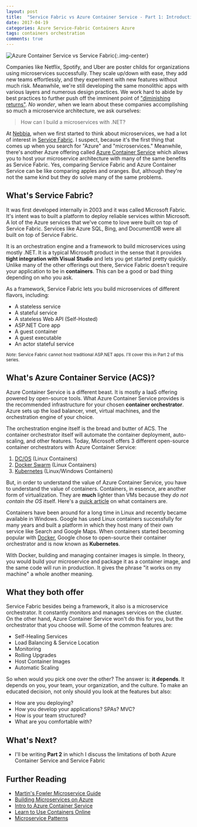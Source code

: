 ```yaml
---
layout: post
title:  "Service Fabric vs Azure Container Service - Part 1: Introduction"
date: 2017-04-19
categories: Azure Service-Fabric Containers Azure
tags: containers orchestration
comments: true
---
```


![Azure Container Service vs Service Fabric]({{site.baseurl}}/assets/ACS-vs-SF.png){:.img-center}

Companies like Netflix, Spotify, and Uber are poster childs for organizations using microservices successfully. They scale up/down with ease, they add new teams effortlessly, and they experiment with new features without much risk. Meanwhile, we're still developing the same monolithic apps with various layers and numerous design practices. We work hard to abide by best practices to further push off the imminent point of ["diminishing returns"](https://en.wikipedia.org/wiki/Diminishing_returns). _No wonder_, when we learn about these companies accomplishing so much a microservice architecture, we ask ourselves:

> How can I build a microservices with .NET? 

At [Nebbia](http://www.nebbiatech.com/), when we first started to think about microservices, we had a lot of interest in [Service Fabric](https://azure.microsoft.com/en-us/services/service-fabric/). I suspect, because it's the first thing that comes up when you search for "Azure" and "microservices." Meanwhile, there's another Azure offering called [Azure Container Service](https://docs.microsoft.com/en-us/azure/container-service/container-service-intro) which allows you to host your microservice architecture with many of the same benefits as Service Fabric. Yes, comparing Service Fabric and Azure Container Service can be like comparing apples and oranges. But, although they're not the same kind but they do solve many of the same problems. 

## What's Service Fabric?

It was first developed internally in 2003 and it was called Microsoft Fabric. It's intent was to built a platform to deploy reliable services within Microsoft. 
A lot of the Azure services that we've come to love were built on top of Service Fabric. Services like Azure SQL, Bing, and DocumentDB were all built on top of Service Fabric.

It is an orchestration engine and a framework to build microservices using mostly .NET. It is a typical Microsoft product in the sense that it provides **tight integration with Visual Studio** and lets you get started pretty quickly. Unlike many of the other offerings out there, Service Fabric doesn't require your application to be in **containers**. This can be a good or bad thing depending on who you ask. 

As a framework, Service Fabric lets you build microservices of different flavors, including:

- A stateless service
- A stateful service
- A stateless Web API (Self-Hosted)
- ASP.NET Core app
- A guest container
- A guest executable
- An actor stateful service

<small>_Note_: Service Fabric cannot host traditional ASP.NET apps. I'll cover this in Part 2 of this series.</small>

## What's Azure Container Service (ACS)?

Azure Container Service is a different beast. It is mostly a IaaS offering powered by open-source tools. What Azure Container Service provides is the recommended infrastructure for your chosen **container orchestrator**. Azure sets up the load balancer, vnet, virtual machines, and the orchestration engine of your choice. 

The orchestration engine itself is the bread and butter of ACS. The container orchestrator itself will automate the container deployment, auto-scaling, and other features. 
Today, Microsoft offers 3 different open-source container orchestrators with Azure Container Service: 

1. [DC/OS](https://dcos.io/) (Linux Containers)
2. [Docker Swarm](https://docs.docker.com/engine/swarm/) (Linux Containers)
3. [Kubernetes](https://kubernetes.io/) (Linux/Windows Containers)

But, in order to understand the value of Azure Container Service, you have to understand the value of containers. Containers, in essence, are another form of virtualization. They are **much** lighter than VMs because they _do not contain the OS_ itself. Here's a [quick article](https://www.sdxcentral.com/cloud/containers/definitions/what-is-docker-container-open-source-project/) on what containers are.

Containers have been around for a long time in Linux and recently became available in Windows. Google has used Linux containers successfully for many years and built a platform in which they host many of their own service like Search and Google Maps. When containers started becoming popular with [Docker](https://www.docker.com/), Google chose to open-source their container orchestrator and is now known as **Kubernetes**. 

With Docker, building and managing container images is simple. In theory, you would build your microservice and package it as a container image, and the same code will run in production. It gives the phrase "it works on my machine" a whole another meaning.


## What they both offer

Service Fabric besides being a framework, it also is a microservice orchestrator. It constantly monitors and manages services on the cluster.
On the other hand, Azure Container Service won't do this for you, but the orchestrator that you choose will. Some of the common features are:

- Self-Healing Services
- Load Balancing & Service Location
- Monitoring
- Rolling Upgrades
- Host Container Images
- Automatic Scaling

So when would you pick one over the other? The answer is: **it depends**. It depends on you, your team, your organization, and the culture. To make an educated decision, not only should you look at the features but also:

- How are you deploying?
- How you develop your applications? SPAs? MVC?
- How is your team structured? 
- What are you comfortable with?

## What's Next?

- I'll be writing **Part 2** in which I discuss the limitations of both Azure Container Service and Service Fabric

## Further Reading
- [Martin's Fowler Microservice Guide](https://martinfowler.com/microservices/#how)
- [Building Microservices on Azure](https://docs.microsoft.com/en-us/azure/service-fabric/service-fabric-overview-microservices)
- [Intro to Azure Container Service](https://docs.microsoft.com/en-us/azure/container-service/container-service-intro)
- [Learn to Use Containers Online](https://katacoda.com/)
- [Microservice Patterns](http://microservices.io/index.html)




